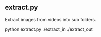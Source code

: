 ## extract.py

Extract images from videos into sub folders.

python extract.py ./extract_in ./extract_out
